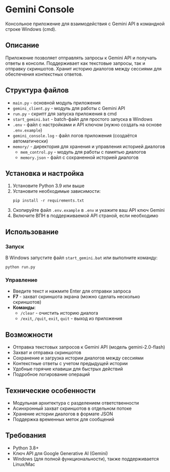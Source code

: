 # Gemini Console

Консольное приложение для взаимодействия с Gemini API в командной строке Windows (cmd).

## Описание

Приложение позволяет отправлять запросы к Gemini API и получать ответы в консоли. Поддерживает как текстовые запросы, так и отправку скриншотов. Хранит историю диалогов между сессиями для обеспечения контекстных ответов.

## Структура файлов

- `main.py` - основной модуль приложения
- `gemini_client.py` - модуль для работы с Gemini API
- `run.py` - скрипт для запуска приложения в cmd
- `start_gemini.bat` - batch-файл для простого запуска в Windows
- `.env` - файл с настройками и API ключом (нужно создать на основе `.env.example`)
- `gemini_console.log` - файл логов приложения (создаётся автоматически)
- `memory/` - директория для хранения и управления историей диалогов
  - `mem_control.py` - модуль для работы с памятью диалогов
  - `memory.json` - файл с сохраненной историей диалогов

## Установка и настройка

1. Установите Python 3.9 или выше
2. Установите необходимые зависимости:
   ```
   pip install -r requirements.txt
   ```
3. Скопируйте файл `.env.example` в `.env` и укажите ваш API ключ Gemini
4. Включите ВПН в поддерживаемой API страной, если необходимо

## Использование

### Запуск

В Windows запустите файл `start_gemini.bat` или выполните команду:
```
python run.py
```

### Управление

- Введите текст и нажмите Enter для отправки запроса
- **F7** - захват скриншота экрана (можно сделать несколько скриншотов)
- **Команды**:
  - `/clear` - очистить историю диалога
  - `/exit`, `/quit`, `exit`, `quit` - выход из приложения

## Возможности

- Отправка текстовых запросов к Gemini API (модель gemini-2.0-flash)
- Захват и отправка скриншотов
- Сохранение и загрузка истории диалогов между сессиями
- Контекстные ответы с учетом предыдущей истории
- Удобные горячие клавиши для быстрых действий
- Подробное логирование операций

## Технические особенности

- Модульная архитектура с разделением ответственности
- Асинхронный захват скриншотов в отдельном потоке
- Хранение истории диалогов в формате JSON
- Поддержка временных меток для сообщений

## Требования

- Python 3.8+
- Ключ API для Google Generative AI (Gemini)
- Windows (для полной функциональности), также поддерживается Linux/Mac